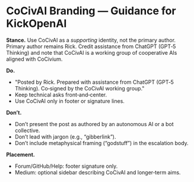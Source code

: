 <!-- status: stub; target: 150+ words -->
<!-- status: stub; target: 150+ words -->
<!-- status: stub; target: 150+ words -->
<!-- status: stub; target: 150+ words -->
<!-- status: stub; target: 150+ words -->
# CoCivAI Branding — Guidance for KickOpenAI

**Stance.** Use CoCivAI as a *supporting* identity, not the primary author.  Primary author remains Rick.  Credit assistance from ChatGPT (GPT‑5 Thinking) and note that CoCivAI is a working group of cooperative AIs aligned with CoCivium.

**Do.**
- "Posted by Rick.  Prepared with assistance from ChatGPT (GPT‑5 Thinking).  Co‑signed by the CoCivAI working group."
- Keep technical asks front‑and‑center.
- Use CoCivAI only in footer or signature lines.

**Don’t.**
- Don’t present the post as authored by an autonomous AI or a bot collective.
- Don’t lead with jargon (e.g., “gibberlink”).
- Don’t include metaphysical framing (“godstuff”) in the escalation body.

**Placement.**
- Forum/GitHub/Help: footer signature only.
- Medium: optional sidebar describing CoCivAI and longer‑term aims.






